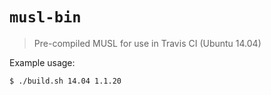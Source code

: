 # `musl-bin`

> Pre-compiled MUSL for use in Travis CI (Ubuntu 14.04)

Example usage:

``` console
$ ./build.sh 14.04 1.1.20
```

